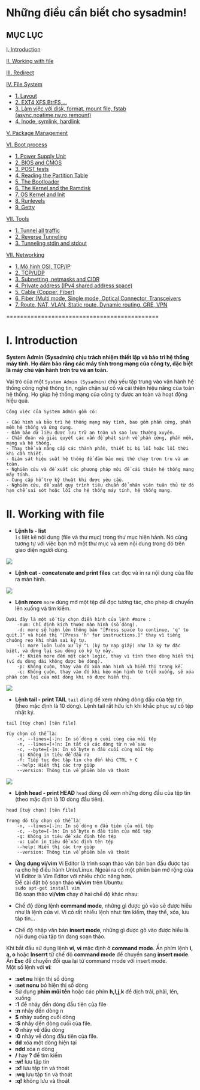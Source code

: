 # Những điều cần biết cho sysadmin!

## MỤC LỤC  
[I. Introduction](#introduction)

[II. Working with file](#workingwithfile)  

[III. Redirect](#redirect)  

[IV. File System](#filesystem)  
- [1. Layout](#layout)
- [2. EXT4,XFS,BtrFS,...](#etx4xfs)
- [3. Làm việc với disk, format, mount file, fstab (async,noatime,rw,ro,remount)](#lamviecvoi)
- [4. Inode, symlink, hardlink](#inode)  

[V. Package Management](#packagemanagement)  

[VI. Boot process](#bootprocess)
- [1. Power Supply Unit](#power)
- [2. BIOS and CMOS](#biosandcmos)
- [3. POST tests](#posttests)
- [4. Reading the Partition Table](#reading)
- [5. The Bootloader](#thebootloader)
- [6. The Kernel and the Ramdisk](#thekernel)
- [7. OS Kernel and Init](#oskernelandinit)
- [8. Runlevels](#runlevels)
- [9. Getty](#getty)  

[VII. Tools](#tools)
- [1. Tunnel all traffic](#tunnelalltraffic)
- [2. Reverse Tunneling](#reversetunneling)
- [3. Tunneling stdin and stdout](#tunnelingstdin)  

[VII. Networking](#Networking)
- [1. Mô hình OSI, TCP/IP](#mohinhositcpip)
- [2. TCP/UDP](#tcpudp)
- [3. Subnetting, netmasks and CIDR](#subnetting)
- [4. Private address (IPv4 shared address space)](#privareaddress)
- [5. Cable (Copper, Fiber)](#cable)
- [6. Fiber (Multi mode, Single mode, Optical Connector, Transceivers](#fiber)
- [7. Route, NAT, VLAN, Static route, Dynamic routing, GRE, VPN](#route)  


============================================

<a name="introduction"></a>
# I. Introduction

**System Admin** **(Sysadmin)** **chịu trách nhiệm thiết lập và bảo trì hệ thống máy tính. Họ đảm bảo rằng các máy tính trong mạng của công ty, đặc biệt là máy chủ vận hành trơn tru và an toàn.**  

Vai trò của một `System Admin (Sysadmin)` chủ yếu tập trung vào 
vận hành hệ thống công nghệ thông tin, ngăn chặn sự cố 
và cải thiện hiệu năng của toàn hệ thống. 
Họ giúp hệ thống mạng của công ty được an toàn và hoạt động hiệu quả.
```  
Công việc của System Admin gồm có:  

- Cấu hình và bảo trì hệ thống mạng máy tính, bao gồm phần cứng, phần mềm hệ thống và ứng dụng.
- Đảm bảo dữ liệu được lưu trữ an toàn và sao lưu thường xuyên.
- Chẩn đoán và giải quyết các vấn đề phát sinh về phần cứng, phần mềm, mạng và hệ thống.
- Thay thế và nâng cấp các thành phần, thiết bị bị lỗi hoặc lỗi thời khi cần thiết.
- Giám sát hiệu suất hệ thống để đảm bảo mọi thứ chạy trơn tru và an toàn.
- Nghiên cứu và đề xuất các phương pháp mới để cải thiện hệ thống mạng máy tính.
- Cung cấp hỗ trợ kỹ thuật khi được yêu cầu.
- Nghiên cứu, đề xuất quy trình tiêu chuẩn để nhân viên tuân thủ từ đó hạn chế sai sót hoặc lỗi cho hệ thống máy tính, hệ thống mạng.
```

<a name="workingwithfile"></a>
# II. Working with file

- **Lệnh ls - list**  
`ls` liệt kê nội dung (file và thư mục) trong thư mục hiện hành. Nó cũng tương tự với việc bạn mở một thư mục và xem nội dung trong đó trên giao diện người dùng.
<img src=https://i.imgur.com/xiKWnGw.png>

- **Lệnh cat - concatenate and print files**
`cat` đọc và in ra nội dung của file ra màn hình.
<img src=https://i.imgur.com/czm6KtM.png>

- **Lệnh more**
`more` dùng mở một tệp để đọc tương tác, cho phép di chuyển lên xuống và tìm kiếm.  
```
Dưới đây là một số tùy chọn điển hình của lệnh #more :  
    -num: Chỉ định kích thước màn hình (số dòng).
    -d: more sẽ hiện lên thông báo "[Press space to continue, 'q' to quit.]" và hiển thị "[Press 'h' for instructions.]" thay vì tiếng chuông reo khi nhấn sai ký tự.
    -l: more luôn luôn xử lý ^L (ký tự nạp giấy) như là ký tự đặc biệt, và dừng lại sau dòng có ký tự này.
    -f: Khiến more đếm một cách logic, thay vì tính theo dòng hiển thị (ví dụ dòng dài không được bẻ dòng).
    -p: Không cuộn, thay vào đó xóa màn hình và hiển thị trang kế.
    -c: Không cuộn, thay vào đó khi kéo màn hình từ trễn xuống, sẽ xóa phần còn lại của mỗi dòng khi nó được hiển thị.
```
<img src=https://i.imgur.com/tdk6f2v.png>

- **Lệnh tail - print TAIL**
`tail` dùng để xem những dòng đầu của tệp tin (theo mặc định là 10 dòng). Lệnh tail rất hữu ích khi khắc phục sự cố tệp nhật ký.
```
tail [tùy chọn] [tên file]

Tùy chọn có thể là:
    -n, --lines=[-]n: In số dòng n cuối cùng của mỗi tệp
    -n, --lines=[+]n: In tất cả các dòng từ n về sau
    -c, --byte=[-]n: In số byte n đầu cuối cùng mỗi tệp
    -q: Không in tiêu đề đầu ra
    -f: Tiếp tục đọc tập tin cho đến khi CTRL + C
    --help: Hiển thị các trợ giúp
    --version: Thông tin về phiên bản và thoát
```
<img src=https://i.imgur.com/4ZH4RwB.png>

- **Lệnh head - print HEAD**
`head` dùng để xem những dòng đầu của tệp tin (theo mặc định là 10 dòng đầu tiên).
```
head [tuỳ chọn] [tên file]

Trong đó tùy chọn có thể là:
    -n, --lines=[-]n: In số dòng n đầu tiên của mỗi tệp
    -c, --byte=[-]n: In số byte n đầu tiên của mỗi tệp
    -q: Không in tiêu đề xác định tên tệp
    -v: Luôn in tiêu đề xác định tên tệp
    --help: Hiển thị các trợ giúp
    --version: Thông tin về phiên bản và thoát
```

- **Ứng dụng vi/vim**
Vi Editor là trình soạn thảo văn bản ban đầu được tạo ra cho hệ điều hành Unix/Linux. Ngoài ra có một phiên bản mở rộng của Vi Editor là Vim Editor với nhiều chức năng hơn.  
Để cài đặt bộ soạn thảo **vi/vim** trên Ubuntu:  
`sudo apt-get install vim`  
Bộ soạn thảo **vi/vim** chạy ở hai chế độ khác nhau:  

- Chế độ dòng lệnh **command mode**, những gì được gõ vào sẽ được hiểu như là lệnh của vi. Vi có rất nhiều lệnh như: tìm kiếm, thay thế, xóa, lưu tâp tin…
- Chế độ nhập văn bản **insert mode**, những gì được gõ vào được hiểu là nội dung của tập tin đang soạn thảo.

Khi bắt đầu sử dụng lệnh **vi**, **vi** mặc định ở **command mode**. Ấn phím lệnh **i, a, o** hoặc **Inserrt** từ chế độ **command mode** để chuyển sang **insert mode**. Ấn **Esc** để chuyển đổi qua lại từ command mode với insert mode.  
Một số lệnh với **vi**:

- **:set nu** hiện thị số dòng
- **:set nonu** bỏ hiện thị số dòng
- Sử dụng **phím mũi tên** hoặc các phím **h,l,j,k** để dịch trái, phải, lên, xuống
- **:1** để nhảy đến dòng đầu tiên của file
- **:n** nhảy đến dòng n
- **$** nhảy xuống cuối dòng
- **:$** nhảy đến dòng cuối của file.
- **0** nhảy về đầu dòng
- **:0** nhảy về dòng đầu tiên của file.
- **dd** xóa một dòng hiện tại
- **ndd** xóa n dòng
- **/** hay **?** để tìm kiếm
- **:w!** lưu tập tin
- **:x!** lưu tập tin và thoát
- **:wq** lưu tập tin và thoát
- **:q!** không lưu và thoát